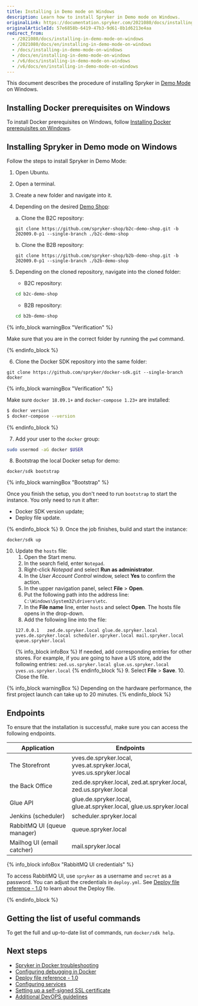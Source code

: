 ```yaml
---
title: Installing in Demo mode on Windows
description: Learn how to install Spryker in Demo mode on Windows.
originalLink: https://documentation.spryker.com/2021080/docs/installing-in-demo-mode-on-windows
originalArticleId: 57e6858b-6419-47b3-9d61-8b1d6213e4aa
redirect_from:
  - /2021080/docs/installing-in-demo-mode-on-windows
  - /2021080/docs/en/installing-in-demo-mode-on-windows
  - /docs/installing-in-demo-mode-on-windows
  - /docs/en/installing-in-demo-mode-on-windows
  - /v6/docs/installing-in-demo-mode-on-windows
  - /v6/docs/en/installing-in-demo-mode-on-windows
---
```


This document describes the procedure of installing Spryker in [Demo Mode](/docs/scos/dev/developer-guides/{{page.version}}/installation/installing-spryker-with-docker/installation-guides/choosing-an-installation-mode.html#demo-mode) on Windows.

## Installing Docker prerequisites on Windows

To install Docker prerequisites on Windows, follow [Installing Docker prerequisites on Windows](/docs/scos/dev/developer-guides/{{page.version}}/installation/installing-spryker-with-docker/docker-installation-prerequisites/installing-docker-prerequisites-on-windows.html).

## Installing Spryker in Demo mode on Windows

Follow the steps to install Spryker in Demo Mode:

1. Open Ubuntu.
2. Open a terminal.
3. Create a new folder and navigate into it.
4. Depending on the desired [Demo Shop](/docs/scos/user/intro-to-spryker/{{site.version}}/about-spryker.html#spryker-b2b-b2c-demo-shops):

    a. Clone the B2C repository:

    ```shell
    git clone https://github.com/spryker-shop/b2c-demo-shop.git -b 202009.0-p1 --single-branch ./b2c-demo-shop
    ```

    b. Clone the B2B repository:

    ```shell
    git clone https://github.com/spryker-shop/b2b-demo-shop.git -b 202009.0-p1 --single-branch ./b2b-demo-shop
    ```
5. Depending on the cloned repository, navigate into the cloned folder:
    * B2C repository:
    ```bash
    cd b2c-demo-shop
    ```
    * B2B repository:
    ```bash
    cd b2b-demo-shop
    ```
{% info_block warningBox "Verification" %}

Make sure that you are in the correct folder by running the `pwd` command.

{% endinfo_block %}

6. Clone the Docker SDK repository into the same folder:
```shell
git clone https://github.com/spryker/docker-sdk.git --single-branch docker
```
{% info_block warningBox "Verification" %}

Make sure `docker 18.09.1+` and `docker-compose 1.23+` are installed:

```bash
$ docker version
$ docker-compose --version
```

{% endinfo_block %}


7. Add your user to the `docker` group:

```bash
sudo usermod -aG docker $USER
```


8. Bootstrap the local Docker setup for demo:
```shell
docker/sdk bootstrap
```


{% info_block warningBox "Bootstrap" %}

Once you finish the setup, you don't need to run `bootstrap` to start the instance. You only need to run it after:
* Docker SDK version update;
* Deploy file update.

{% endinfo_block %}
9. Once the job finishes, build and start the instance:
```shell
docker/sdk up
```
10. Update the `hosts` file:
    1. Open the Start menu.
    2. In the search field, enter `Notepad`.
    3. Right-click *Notepad* and select **Run as administrator**.
    4. In the *User Account Control* window, select **Yes** to confirm the action.
    5. In the upper navigation panel, select **File** > **Open**.
    6. Put the following path into the address line: `C:\Windows\System32\drivers\etc`.
    7. In the **File name** line, enter `hosts` and select **Open**.
    The hosts file opens in the drop-down.
    8. Add the following line into the file:
    ```text
    127.0.0.1   zed.de.spryker.local glue.de.spryker.local yves.de.spryker.local scheduler.spryker.local mail.spryker.local queue.spryker.local
    ```
    {% info_block infoBox %}
If needed, add corresponding entries for other stores. For example, if you are going to have a US store, add the following entries: `zed.us.spryker.local glue.us.spryker.local yves.us.spryker.local`
{% endinfo_block %}
    9. Select **File** > **Save**.
    10. Close the file.


{% info_block warningBox %}
Depending on the hardware performance, the first project launch can take up to 20 minutes.
{% endinfo_block %}

## Endpoints

To ensure that the installation is successful, make sure you can access the following endpoints.

| Application | Endpoints |
| --- | --- |
| The Storefront |  yves.de.spryker.local, yves.at.spryker.local, yves.us.spryker.local |
| the Back Office | zed.de.spryker.local, zed.at.spryker.local, zed.us.spryker.local |
| Glue API | glue.de.spryker.local, glue.at.spryker.local, glue.us.spryker.local |
| Jenkins (scheduler) | scheduler.spryker.local |
| RabbitMQ UI (queue manager) | queue.spryker.local |
| Mailhog UI (email catcher) | mail.spryker.local |

{% info_block infoBox "RabbitMQ UI credentials" %}

To access RabbitMQ UI, use `spryker` as a username and `secret` as a password. You can adjust the credentials in `deploy.yml`. See [Deploy file reference - 1.0](/docs/scos/dev/developer-guides/{{page.version}}/docker-sdk/deploy-file-reference-1.0.html) to learn about the Deploy file.

{% endinfo_block %}



## Getting the list of useful commands

To get the full and up-to-date list of commands, run `docker/sdk help`.

## Next steps

* [Spryker in Docker troubleshooting](/docs/scos/dev/developer-guides/{{page.version}}/troubleshooting/spryker-in-docker-issues/troubleshooting-docker-installation/docker-daemon-is-not-running.html)
* [Configuring debugging in Docker](/docs/scos/dev/developer-guides/{{page.version}}/docker-sdk/configuring-debugging-in-docker.html)
* [Deploy file reference - 1.0](/docs/scos/dev/developer-guides/{{page.version}}/docker-sdk/deploy-file-reference-1.0.html)
* [Configuring services](/docs/scos/dev/developer-guides/{{page.version}}/docker-sdk/configuring-services.html)
* [Setting up a self-signed SSL certificate](/docs/scos/dev/developer-guides/{{page.version}}/installation/installing-spryker-with-docker/configuration/setting-up-a-self-signed-ssl-certificate.html)
* [Additional DevOPS guidelines](/docs/scos/dev/developer-guides/{{page.version}}/installation/installing-spryker-with-docker/configuration/additional-devops-guidelines.html)
